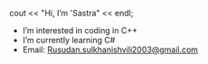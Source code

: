 cout <<  "Hi, I’m 'Sastra" << endl;
-  I’m interested in coding in C++
-  I’m currently learning C#
-  Email: Rusudan.sulkhanishvili2003@gmail.com

